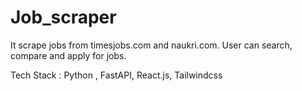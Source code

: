 # Job_scraper
It scrape jobs from timesjobs.com and naukri.com. User can search, compare and apply for jobs.

Tech Stack : Python , FastAPI, React.js, Tailwindcss
